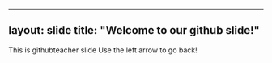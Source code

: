 
---
layout: slide
title: "Welcome to our github slide!"
---
This is githubteacher slide
Use the left arrow to go back!
